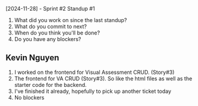 [2024-11-28] - Sprint #2 Standup #1
1. What did you work on since the last standup?
2. What do you commit to next?
3. When do you think you'll be done?
4. Do you have any blockers?

## Kevin Nguyen

1. I worked on the frontend for Visual Assessment CRUD. (Story#3)
2. The frontend for VA CRUD (Story#3). So like the html files as well as the starter code for the backend.
3. I've finished it already, hopefully to pick up another ticket today
4. No blockers

